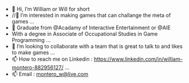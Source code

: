 - 👋 Hi, I’m William or Will for short
- //👀 I’m interested in making games that can challange the meta of games ...
- 🌱 Graduate from @Acadamy of Interactive Entertainment or @AIE 
-  With a degree in Associate of Occupational Studies in Game Programming ...
- 💞️ I’m looking to collaborate with a team that is great to talk to and likes to make games ...
- 📫 How to reach me on Linkedin : https://www.linkedin.com/in/william-montero-882956127/ ...
- 📫 Email : montero_w@live.com
<!---
WillMon23/WillMon23 is a ✨ special ✨ repository because its `README.md` (this file) appears on your GitHub profile.
You can click the Preview link to take a look at your changes.
--->

